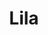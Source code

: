 ---
title: Lila
date: 
draft: false

# descripcion
description : Pulsera de plata 925 y nácar

materials: Plata 925

color: Plateado, nácar blanco y negro

dimensions: 18,5cm largo

code: 03-24-0613

type: "Pulseras"

categories: []

# Images
# first image will be shown in the product page
images:
  # - image: "images/path_to_image"
  # La ubicacion de las imagenes es imagenes/Pulseras/Pulseras.Nácar/03-24-0613-lila
  - image: "./images/pulseras/nácar/03-24-0613.JPG"
---